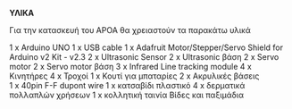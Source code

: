 **ΥΛΙΚΑ**

Για την κατασκευή του ΑΡΟΑ θα χρειαστούν τα παρακάτω υλικά

1 x Arduino UNO
1 x USB cable
1 x Adafruit Motor/Stepper/Servo Shield for Arduino v2 Kit - v2.3
2 x Ultrasonic Sensor
2 x Ultrasonic βάση
2 x Servo motor
2 x Servo motor βάση
3 x Infrared Line tracking module
4 x Κινητήρες
4 x Τροχοί 
1 x Κουτί για μπαταρίες
2 x Ακρυλικές βάσεις  
1 x 40pin F-F dupont wire
1 x κατσαβίδι πλαστικό
4 x δερματικά πολλαπλών χρήσεων 
1 x κολλητική ταινία
Βίδες και παξιμάδια  
